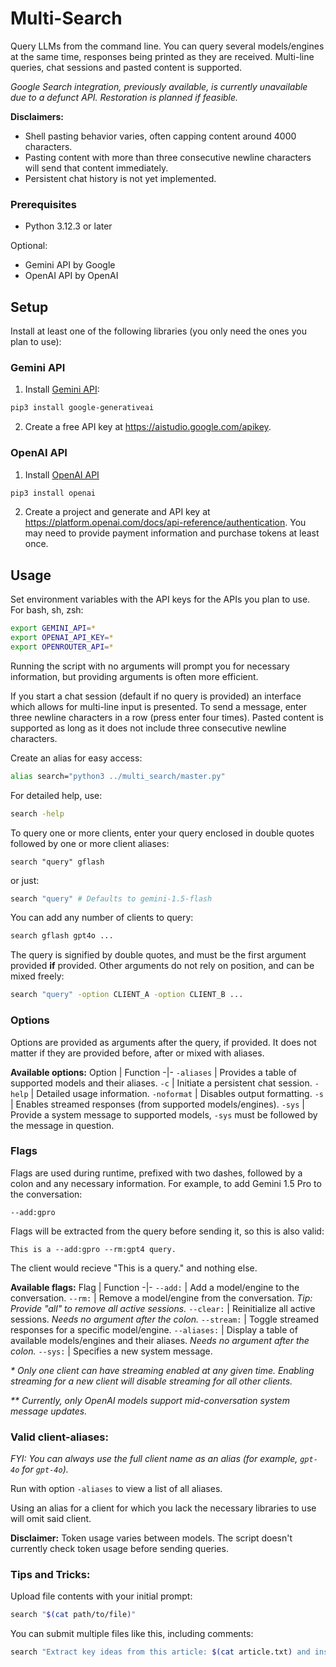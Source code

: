 <h1>Multi-Search</h1>

Query LLMs from the command line. You can query several models/engines at the same time, responses being printed as they are received. Multi-line queries, chat sessions and pasted content is supported. 

*Google Search integration, previously available, is currently unavailable due to a defunct API. Restoration is planned if feasible.*

**Disclaimers:** 
- Shell pasting behavior varies, often capping content around 4000 characters.
- Pasting content with more than three consecutive newline characters will send that content immediately.
- Persistent chat history is not yet implemented.

### Prerequisites
- Python 3.12.3 or later

Optional:
- Gemini API by Google
- OpenAI API by OpenAI

<h2>Setup</h2>

Install at least one of the following libraries (you only need the ones you plan to use):

<h3>Gemini API</h3>

1. Install [Gemini API](https://ai.google.dev/):
```zsh
pip3 install google-generativeai
```

2. Create a free API key at https://aistudio.google.com/apikey.

<h3>OpenAI API</h3>

1. Install [OpenAI API](https://platform.openai.com/docs)
```zsh
pip3 install openai
```

2. Create a project and generate and API key at https://platform.openai.com/docs/api-reference/authentication. You may need to provide payment information and purchase tokens at least once.

<h2>Usage</h2>

Set environment variables with the API keys for the APIs you plan to use. For bash, sh, zsh:
```zsh
export GEMINI_API=*
export OPENAI_API_KEY=*
export OPENROUTER_API=*
```

Running the script with no arguments will prompt you for necessary information,
but providing arguments is often more efficient.

If you start a chat session (default if no query is provided) an interface which allows for multi-line input is presented. To send a message, enter three  newline characters in a row (press enter four times). Pasted content is supported as long as it does not include three consecutive newline characters.

Create an alias for easy access: 
```zsh
alias search="python3 ../multi_search/master.py"
```

For detailed help, use:
```zsh
search -help
```

To query one or more clients, enter your query enclosed in double quotes followed by one or more client aliases:
```
search "query" gflash
```
or just:
```zsh
search "query" # Defaults to gemini-1.5-flash
```

You can add any number of clients to query:
```zsh
search gflash gpt4o ...
```

The query is signified by double quotes, and must be the first argument provided **if** provided. Other arguments do not rely on position, and can be mixed freely:
```zsh
search "query" -option CLIENT_A -option CLIENT_B ...
```

<h3>Options</h3>

Options are provided as arguments after the query, if provided. It does not matter if they are provided before, after or mixed with aliases.

**Available options:**
Option | Function
-|-
```-aliases``` | Provides a table of supported models and their aliases.
```-c``` | Initiate a persistent chat session.
```-help``` | Detailed usage information.
```-noformat``` | Disables output formatting.
```-s``` | Enables streamed responses (from supported models/engines).
```-sys``` | Provide a system message to supported models, ```-sys``` must be followed by the message in question.

<h3>Flags</h3>

Flags are used during runtime, prefixed with two dashes, followed by a colon and any necessary information. For example, to add Gemini 1.5 Pro to the conversation:
```
--add:gpro 
```

Flags will be extracted from the query before sending it, so this is also valid:
```
This is a --add:gpro --rm:gpt4 query.
```
The client would recieve "This is a query." and nothing else.

**Available flags:**
Flag | Function
-|-
```--add:``` | Add a model/engine to the conversation.
```--rm:``` | Remove a model/engine from the conversation. *Tip: Provide "all" to remove all active sessions.*
```--clear:``` | Reinitialize all active sessions. *Needs no argument after the colon.*
```--stream:``` | Toggle streamed responses for a specific model/engine.
```--aliases:``` | Display a table of available models/engines and their aliases. *Needs no argument after the colon.*
```--sys:``` | Specifies a new system message.

*\* Only one client can have streaming enabled at any given time. Enabling streaming for a new client will disable streaming for all other clients.*

*\*\* Currently, only OpenAI models support mid-conversation system message updates.*

### Valid client-aliases:

*FYI: You can always use the full client name as an alias (for example, ```gpt-4o``` for ```gpt-4o```).*

Run with option ```-aliases``` to view a list of all aliases. 

Using an alias for a client for which you lack the necessary libraries to use
will omit said client.

**Disclaimer:** Token usage varies between models. The script doesn't currently check token usage before sending queries. 

### Tips and Tricks:

Upload file contents with your initial prompt:
```zsh
search "$(cat path/to/file)"
```

You can submit multiple files like this, including comments:
```zsh
search "Extract key ideas from this article: $(cat article.txt) and insert into this essay: $(cat essay.txt)."
```